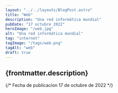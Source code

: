 ```yaml
---
layout: "../../layouts/BlogPost.astro"
title: "Web"
description: "Una red informática mundial"
pubDate: "17 octubre 2022"
heroImage: "/web.jpg"
alt: "Una red informática mundial"
tag: "internet"
tagImage: "/tags/web.png"
tagAlt: "web"
draft: true
---
```


## {frontmatter.description}
{/* Fecha de publicacion 17 de octubre de 2022 */}